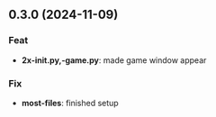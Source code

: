 ## 0.3.0 (2024-11-09)

### Feat

- **2x-__init__.py,-game.py**: made game window appear

### Fix

- **most-files**: finished setup
